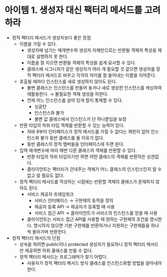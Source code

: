 # 아이템 1. 생성자 대신 팩터리 메서드를 고려하라

- 정적 팩터리 메서드가 생성자보다 좋은 장점
    - 이름을 가질 수 있다.
        - 생성자에 넘기는 매개변수와 생성자 자체만으로는 반환될 객체의 특성을 제대로 설명하지 못 한다.
        - 이름을 잘 지으면 반환될 객체의 특성을 쉽게 묘사할 수 있다.
        - 클래스에 시그니처가 같은 생성자가 여러 개 필요할 것 같으면 생성자를 정적 팩터리 메서드로 바꾸고 각각의 차이를 잘 들어내는 이름을 지어준다.
    - 호출될 때마다 인스턴스를 새로 생성하지 않아도 된다.
        - 불변 클래스는 인스턴스를 만들어 놓거나 새로 생성한 인스턴스를 캐싱하여 재활용한다. → 불필요한 객체 생성을 피한다.
        - 언제 어느 인스턴스를 살아 있게 할지 통제할 수 있다.
            - 싱글턴
            - 인스턴스화 불가
            - 불변 값 클래스에서 인스턴스가 단 하나뿐임을 보장
    - 반환 타입의 하위 타입 객체를 반환할 수 있는 능력이 있다.
        - 자바 8부터 인터페이스가 정적 메서드를 가질 수 없다는 제한이 없어 인스턴스화 불가 동반 클래스를 둘 이유가 없다.
        - 동반 클래스의 정적 멤버들을 인터페이스에 두면 된다.
    - 입력 매개변수에 따라 매번 다른 클래스의 객체를 반환할 수 있다.
        - 반환 타입의 하위 타입이기만 하면 어떤 클래스의 객체를 반환하든 상관없다.
        - 클라이언트는 팩터리가 건네주는 객체가 어느 클래스의 인스턴스인지 알 수 없고 알 필요도 없다.
    - 정적 팩터리 메서드를 작성하는 시점에는 반환할 객체의 클래스가 존재하지 않아도 된다.
        - 서비스 제공자 프레임워크
            - 서비스 인터페이스 → 구현체의 동작을 정의
            - 제공자 등록 API → 제공자가 등록할 때 사용
            - 서비스 접근 API → 클라이언트가 서비스의 인스턴스를 얻을 때 사용
        - 클라이언트는 서비스 접근 API를 사용할 때 원하는 구현체의 조건을 명시한다. 명시하지 않으면 기본 구현체를 반환하거나 지원하는 구현체들을 하나씩 돌아가며 반환한다.
- 정적 팩터리 메서드의 단점
    - 상속을 하려면 public이나 protected 생성자가 필요하니 정적 팩터리 메서드만 제공하면 하위 클래스를 만들 수 없다.
    - 정적 팩터리 메서드는 프로그래머가 찾기 어렵다.
        - 사용자가 정적 팩터리 메서드 방식 클래스를 인스턴스화할 방법을 알아내야 한다.